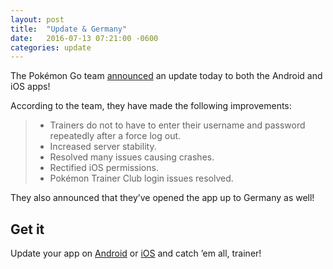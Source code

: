 ```yaml
---
layout: post
title:  "Update & Germany"
date:   2016-07-13 07:21:00 -0600
categories: update
---
```


The Pokémon Go team [announced](https://plus.google.com/+pokemongo/posts/1G8BdXnk9Ci)
an update today to both the Android and iOS apps!

According to the team, they have made the following improvements:

> - Trainers do not to have to enter their username and password repeatedly after a force log out.
> - Increased server stability.
> - Resolved many issues causing crashes.
> - Rectified iOS permissions.
> - Pokémon Trainer Club login issues resolved.

They also announced that they&rsquo;ve opened the app up to Germany as well!

## Get it

Update your app on [Android](https://play.google.com/store/apps/details?id=com.nianticlabs.pokemongo)
or [iOS](https://itunes.apple.com/us/app/pokemon-go/id1094591345?mt=8)
and catch ’em all, trainer!
